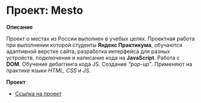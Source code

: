 # **Проект: Mesto**


**Описание**

Проект о местах из России выполнен в учебых целях. Проектная работа при выполнении которой студенты **Яндекс Практикума**, обучаются адаптивной верстке сайта, разработка интерфейса для разных устройств, подключение и написание кода на **JavaScript**. Работа с **DOM**. Обучение дебаггинга кода JS. Создание *“pop-up”*.  Применяют на практике языки *HTML*, *CSS* и *JS*. 


**Проект**

* [Ссылка на проект](https://AndreySukhov52.github.io/russian-travel/)


